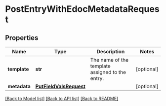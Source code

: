 # PostEntryWithEdocMetadataRequest

## Properties
Name | Type | Description | Notes
------------ | ------------- | ------------- | -------------
**template** | **str** | The name of the template assigned to the entry. | [optional] 
**metadata** | [**PutFieldValsRequest**](PutFieldValsRequest.md) |  | [optional] 

[[Back to Model list]](../README.md#documentation-for-models) [[Back to API list]](../README.md#documentation-for-api-endpoints) [[Back to README]](../README.md)

